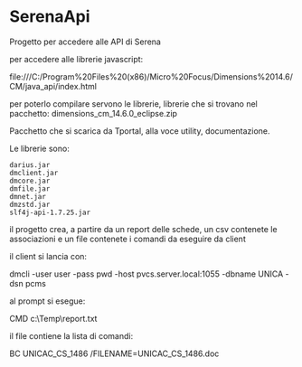 # SerenaApi
Progetto per accedere alle API di Serena

per accedere alle librerie javascript:

file:///C:/Program%20Files%20(x86)/Micro%20Focus/Dimensions%2014.6/CM/java_api/index.html

per poterlo compilare servono le librerie, librerie che si trovano nel pacchetto: dimensions_cm_14.6.0_eclipse.zip

Pacchetto che si scarica da Tportal, alla voce utility, documentazione.

Le librerie sono:

	darius.jar
	dmclient.jar
	dmcore.jar
	dmfile.jar
	dmnet.jar
	dmzstd.jar
	slf4j-api-1.7.25.jar

il progetto crea, a partire da un report delle schede, un csv contenete le associazioni e un file contenete i comandi da eseguire da client 

il client si lancia con:

dmcli -user user -pass pwd -host pvcs.server.local:1055 -dbname UNICA -dsn pcms	

al prompt si esegue:

CMD c:\Temp\report.txt

il file contiene la lista di comandi:

BC UNICAC_CS_1486 /FILENAME=UNICAC_CS_1486.doc 